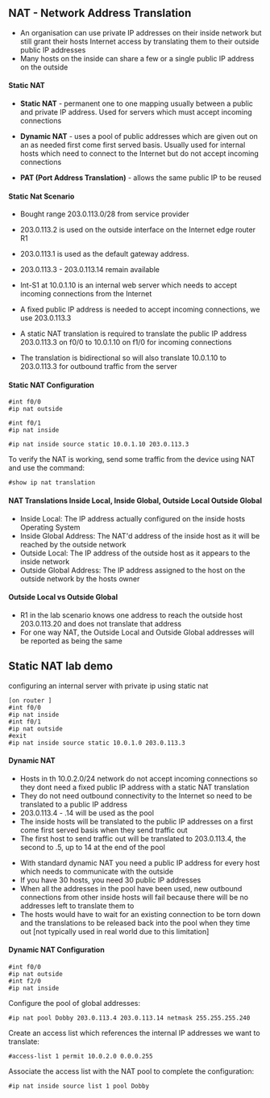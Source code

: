 ## NAT - Network Address Translation

- An organisation can use private IP addresses on their inside network but still grant their hosts Internet access by translating them to their outside public IP addresses
- Many hosts on the inside can share a few or a single public IP address on the outside

#### Static NAT

- **Static NAT** - permanent one to one mapping usually between a public and private IP address. Used for servers which must accept incoming connections

- **Dynamic NAT** - uses a pool of public addresses which are given out on an as needed first come first served basis. Usually used for internal hosts which need to connect to the Internet but do not accept incoming connections

- **PAT (Port Address Translation)** - allows the same public IP to be reused

#### Static Nat Scenario

- Bought range 203.0.113.0/28 from service provider
- 203.0.113.2 is used on the outside interface on the Internet edge router R1
- 203.0.113.1 is used as the default gateway address. 
- 203.0.113.3 - 203.0.113.14 remain available

- Int-S1 at 10.0.1.10 is an internal web server which needs to accept incoming connections from the Internet
- A fixed public IP address is needed to accept incoming connections, we use 203.0.113.3
- A static NAT translation is required to translate the public IP address 203.0.113.3 on f0/0 to 10.0.1.10 on f1/0 for incoming connections
- The translation is bidirectional so will also translate 10.0.1.10 to 203.0.113.3 for outbound traffic from the server 

#### Static NAT Configuration
```
#int f0/0
#ip nat outside

#int f0/1
#ip nat inside

#ip nat inside source static 10.0.1.10 203.0.113.3
```

To verify the NAT is working, send some traffic from the device using NAT and use the command:
```
#show ip nat translation
```

#### NAT Translations Inside Local, Inside Global, Outside Local Outside Global

* Inside Local: The IP address actually configured on the inside hosts Operating System
* Inside Global Address: The NAT'd address of the inside host as it will be reached by the outside network 
* Outside Local: The IP address of the outside host as it appears to the inside network 
* Outside Global Address: The IP address assigned to the host on the outside network by the hosts owner

#### Outside Local vs Outside Global
- R1 in the lab scenario knows one address to reach the outside host 203.0.113.20 and does not translate that address
- For one way NAT, the Outside Local and Outside Global addresses will be reported as being the same 

## Static NAT lab demo
configuring an internal server with private ip using static nat 
```
[on router ]
#int f0/0
#ip nat inside 
#int f0/1 
#ip nat outside 
#exit
#ip nat inside source static 10.0.1.0 203.0.113.3
```

#### Dynamic NAT

- Hosts in th 10.0.2.0/24 network do not accept incoming connections so they dont need a fixed public IP address with a static NAT translation
- They do not need outbound connectivity to the Internet so need to be translated to a public IP address
- 203.0.113.4 - .14 will be used as the pool
- The inside hosts will be translated to the public IP addresses on a first come first served basis when they send traffic out
- The first host to send traffic out will be translated to 203.0.113.4, the second to .5, up to 14 at the end of the pool

* With standard dynamic NAT you need a public IP address for every host which needs to communicate with the outside
* If you have 30 hosts, you need 30 public IP addresses
* When all the addresses in the pool have been used, new outbound connections from other inside hosts will fail because there will be no addresses left to translate them to
* The hosts would have to wait for an existing connection to be torn down and the translations to be released back into the pool when they time out
[not typically used in real world due to this limitation]

#### Dynamic NAT Configuration 
```
#int f0/0
#ip nat outside
#int f2/0
#ip nat inside 
```
Configure the pool of global addresses:
```
#ip nat pool Dobby 203.0.113.4 203.0.113.14 netmask 255.255.255.240
```
Create an access list which references the internal IP addresses we want to translate:
```
#access-list 1 permit 10.0.2.0 0.0.0.255
```
Associate the access list with the NAT pool to complete the configuration:
```
#ip nat inside source list 1 pool Dobby
```



